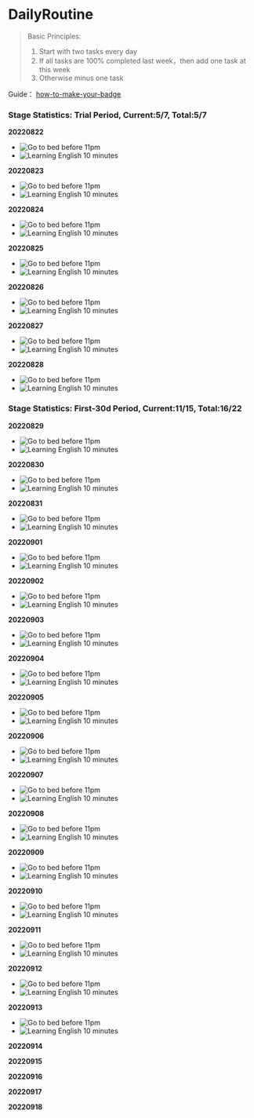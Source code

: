 # DailyRoutine

> Basic Principles:
> 1. Start with two tasks every day
> 2. If all tasks are 100% completed last week，then add one task at this week
> 3. Otherwise minus one task

Guide： [how-to-make-your-badge](https://shields.io/category/coverage)

### Stage Statistics: Trial Period, Current:5/7, Total:5/7

**20220822**

- ![Go to bed before 11pm](https://img.shields.io/badge/Go%20to%20bed%20before%2011pm-100%25-brightgreen)
- ![Learning English 10 minutes](https://img.shields.io/badge/Learning%20English%2010%20minutes%20-100%25-brightgreen)

**20220823**

- ![Go to bed before 11pm](https://img.shields.io/badge/Go%20to%20bed%20before%2011pm-100%25-brightgreen)
- ![Learning English 10 minutes](https://img.shields.io/badge/Learning%20English%2010%20minutes%20-100%25-brightgreen)

**20220824**

- ![Go to bed before 11pm](https://img.shields.io/badge/Go%20to%20bed%20before%2011pm-100%25-brightgreen)
- ![Learning English 10 minutes](https://img.shields.io/badge/Learning%20English%2010%20minutes%20-100%25-brightgreen)

**20220825**

- ![Go to bed before 11pm](https://img.shields.io/badge/Go%20to%20bed%20before%2011pm-50%25-yellow)
- ![Learning English 10 minutes](https://img.shields.io/badge/Learning%20English%2010%20minutes%20-100%25-brightgreen)

**20220826**

- ![Go to bed before 11pm](https://img.shields.io/badge/Go%20to%20bed%20before%2011pm-50%25-yellow)
- ![Learning English 10 minutes](https://img.shields.io/badge/Learning%20English%2010%20minutes%20-100%25-brightgreen)

**20220827**

- ![Go to bed before 11pm](https://img.shields.io/badge/Go%20to%20bed%20before%2011pm-100%25-brightgreen)
- ![Learning English 10 minutes](https://img.shields.io/badge/Learning%20English%2010%20minutes%20-100%25-brightgreen)

**20220828**

- ![Go to bed before 11pm](https://img.shields.io/badge/Go%20to%20bed%20before%2011pm-100%25-brightgreen)
- ![Learning English 10 minutes](https://img.shields.io/badge/Learning%20English%2010%20minutes%20-100%25-brightgreen)


### Stage Statistics: First-30d Period, Current:11/15, Total:16/22

**20220829**

- ![Go to bed before 11pm](https://img.shields.io/badge/Go%20to%20bed%20before%2011pm-100%25-brightgreen)
- ![Learning English 10 minutes](https://img.shields.io/badge/Learning%20English%2010%20minutes%20-100%25-brightgreen)

**20220830**

- ![Go to bed before 11pm](https://img.shields.io/badge/Go%20to%20bed%20before%2011pm-50%25-yellow)
- ![Learning English 10 minutes](https://img.shields.io/badge/Learning%20English%2010%20minutes%20-100%25-brightgreen)

**20220831**

- ![Go to bed before 11pm](https://img.shields.io/badge/Go%20to%20bed%20before%2011pm-100%25-brightgreen)
- ![Learning English 10 minutes](https://img.shields.io/badge/Learning%20English%2010%20minutes%20-100%25-brightgreen)

**20220901**

- ![Go to bed before 11pm](https://img.shields.io/badge/Go%20to%20bed%20before%2011pm-100%25-brightgreen)
- ![Learning English 10 minutes](https://img.shields.io/badge/Learning%20English%2010%20minutes%20-100%25-brightgreen)

**20220902**

- ![Go to bed before 11pm](https://img.shields.io/badge/Go%20to%20bed%20before%2011pm-50%25-yellow)
- ![Learning English 10 minutes](https://img.shields.io/badge/Learning%20English%2010%20minutes%20-100%25-brightgreen)

**20220903**

- ![Go to bed before 11pm](https://img.shields.io/badge/Go%20to%20bed%20before%2011pm-50%25-yellow)
- ![Learning English 10 minutes](https://img.shields.io/badge/Learning%20English%2010%20minutes%20-100%25-brightgreen)

**20220904**

- ![Go to bed before 11pm](https://img.shields.io/badge/Go%20to%20bed%20before%2011pm-100%25-brightgreen)
- ![Learning English 10 minutes](https://img.shields.io/badge/Learning%20English%2010%20minutes%20-100%25-brightgreen)

**20220905**

- ![Go to bed before 11pm](https://img.shields.io/badge/Go%20to%20bed%20before%2011pm-100%25-brightgreen)
- ![Learning English 10 minutes](https://img.shields.io/badge/Learning%20English%2010%20minutes%20-100%25-brightgreen)

**20220906**

- ![Go to bed before 11pm](https://img.shields.io/badge/Go%20to%20bed%20before%2011pm-100%25-brightgreen)
- ![Learning English 10 minutes](https://img.shields.io/badge/Learning%20English%2010%20minutes%20-100%25-brightgreen)

**20220907**

- ![Go to bed before 11pm](https://img.shields.io/badge/Go%20to%20bed%20before%2011pm-100%25-brightgreen)
- ![Learning English 10 minutes](https://img.shields.io/badge/Learning%20English%2010%20minutes%20-100%25-brightgreen)

**20220908**

- ![Go to bed before 11pm](https://img.shields.io/badge/Go%20to%20bed%20before%2011pm-50%25-yellow)
- ![Learning English 10 minutes](https://img.shields.io/badge/Learning%20English%2010%20minutes%20-100%25-brightgreen)

**20220909**

- ![Go to bed before 11pm](https://img.shields.io/badge/Go%20to%20bed%20before%2011pm-100%25-brightgreen)
- ![Learning English 10 minutes](https://img.shields.io/badge/Learning%20English%2010%20minutes%20-100%25-brightgreen)

**20220910**

- ![Go to bed before 11pm](https://img.shields.io/badge/Go%20to%20bed%20before%2011pm-100%25-brightgreen)
- ![Learning English 10 minutes](https://img.shields.io/badge/Learning%20English%2010%20minutes%20-100%25-brightgreen)

**20220911**

- ![Go to bed before 11pm](https://img.shields.io/badge/Go%20to%20bed%20before%2011pm-100%25-brightgreen)
- ![Learning English 10 minutes](https://img.shields.io/badge/Learning%20English%2010%20minutes%20-100%25-brightgreen)

**20220912**

- ![Go to bed before 11pm](https://img.shields.io/badge/Go%20to%20bed%20before%2011pm-100%25-brightgreen)
- ![Learning English 10 minutes](https://img.shields.io/badge/Learning%20English%2010%20minutes%20-100%25-brightgreen)

**20220913**

- ![Go to bed before 11pm](https://img.shields.io/badge/Go%20to%20bed%20before%2011pm-100%25-brightgreen)
- ![Learning English 10 minutes](https://img.shields.io/badge/Learning%20English%2010%20minutes%20-100%25-brightgreen)

**20220914**


**20220915**


**20220916**


**20220917**


**20220918**